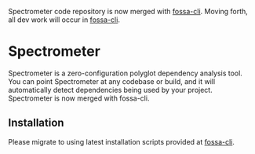 Spectrometer code repository is now merged with [fossa-cli](https://github.com/fossas/fossa-cli/). Moving forth, all dev work will occur in [fossa-cli](https://github.com/fossas/fossa-cli/).

# Spectrometer

Spectrometer is a zero-configuration polyglot dependency analysis tool. You can point Spectrometer at any codebase or build, and it will automatically detect dependencies being used by your project. Spectrometer is now merged with fossa-cli.

## Installation

Please migrate to using latest installation scripts provided at [fossa-cli](https://github.com/fossas/fossa-cli/).